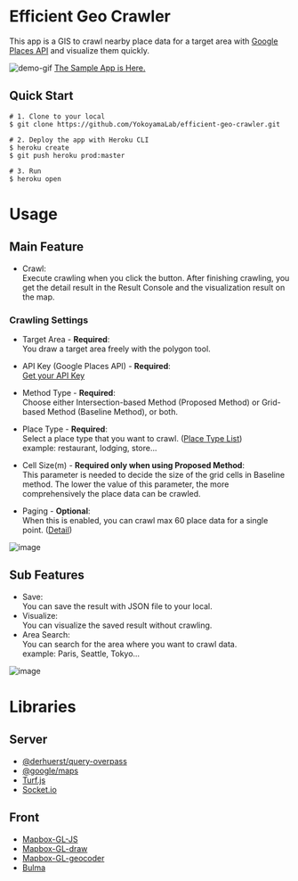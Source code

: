 # Efficient Geo Crawler
This app is a GIS to crawl nearby place data for a target area with [Google Places API](https://developers.google.com/places/web-service/overview) and visualize them quickly.

![demo-gif](./demo.gif)
[The Sample App is Here.](https://efficient-geo-crawler.herokuapp.com/)

## Quick Start
```
# 1. Clone to your local
$ git clone https://github.com/YokoyamaLab/efficient-geo-crawler.git

# 2. Deploy the app with Heroku CLI
$ heroku create
$ git push heroku prod:master

# 3. Run
$ heroku open
```

# Usage
## Main Feature
* Crawl:<br>
Execute crawling when you click the button. After finishing crawling, you get the detail result in the Result Console and the visualization result on the map.

### Crawling Settings
* Target Area - **Required**:  <br>
You draw a target area freely with the polygon tool.
* API Key (Google Places API) - **Required**: <br>
[Get your API Key](https://developers.google.com/places/web-service/get-api-key)

* Method Type - **Required**:<br>
Choose either Intersection-based Method (Proposed Method) or Grid-based Method (Baseline Method), or both.
* Place Type - **Required**:<br>
Select a place type that you want to crawl. ([Place Type List](https://developers.google.com/places/web-service/supported_types))
<br>example: restaurant, lodging, store...

* Cell Size(m) - **Required only when using Proposed Method**:<br>
This parameter is needed to decide the size of the grid cells in Baseline method. The lower the value of this parameter, the more comprehensively the place data can be crawled.
* Paging - **Optional**:<br>
When this is enabled, you can crawl max 60 place data for a single point. ([Detail](https://developers.google.com/places/web-service/search#PlaceSearchRequests))


![image](https://user-images.githubusercontent.com/38425740/92423240-62fabf80-f1bb-11ea-96ad-547e6be41747.png)

## Sub Features
* Save:<br>
You can save the result with JSON file to your local.
* Visualize:<br>
You can visualize the saved result without crawling.
* Area Search:<br>
You can search for the area where you want to crawl data.<br>
example: Paris, Seattle, Tokyo...

![image](https://user-images.githubusercontent.com/38425740/92424469-6ee88080-f1bf-11ea-8302-b1eb4707fa86.png)


# Libraries
## Server
* [@derhuerst/query-overpass](https://github.com/derhuerst/query-overpass)
* [@google/maps](https://github.com/googlemaps/google-maps-services-js/tree/%40google/maps)
* [Turf.js](https://turfjs.org/)
* [Socket.io](https://socket.io/)

## Front
* [Mapbox-GL-JS](https://github.com/mapbox/mapbox-gl-js)
* [Mapbox-GL-draw](https://github.com/mapbox/mapbox-gl-draw)
* [Mapbox-GL-geocoder](https://github.com/mapbox/mapbox-gl-geocoder)
* [Bulma](https://bulma.io/)